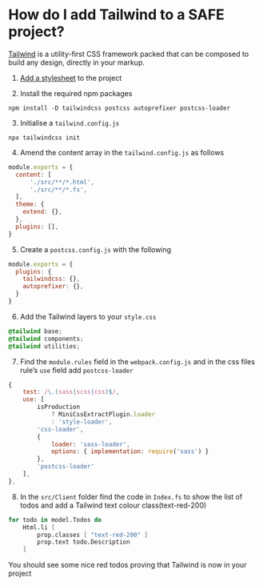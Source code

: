 # How do I add Tailwind to a SAFE project?

[Tailwind](https://tailwindcss.com/) is a utility-first CSS framework packed that can be composed to build any design, directly in your markup.

1. [Add a stylesheet](https://safe-stack.github.io/docs/recipes/ui/add-style/) to the project

2. Install the required npm packages
```shell
npm install -D tailwindcss postcss autoprefixer postcss-loader
```
3. Initialise a `tailwind.config.js`
```shell
npx tailwindcss init
```
4. Amend the content array in the `tailwind.config.js` as follows
```javascript
module.exports = {
  content: [
      './src/**/*.html',
      './src/**/*.fs',
  ],
  theme: {
    extend: {},
  },
  plugins: [],
}
```

5. Create a `postcss.config.js` with the following
```javascript
module.exports = {
  plugins: {
    tailwindcss: {},
    autoprefixer: {},
  }
}
```

6. Add the Tailwind layers to your `style.css`

```css
@tailwind base;
@tailwind components;
@tailwind utilities;
```

7. Find the `module.rules` field in the `webpack.config.js` and in the css files rule’s `use` field add `postcss-loader`

```javascript
{
    test: /\.(sass|scss|css)$/,
    use: [
        isProduction
            ? MiniCssExtractPlugin.loader
            : 'style-loader',
        'css-loader',
        {
            loader: 'sass-loader',
            options: { implementation: require('sass') }
        },
        'postcss-loader'
    ],
},
```

8. In the `src/Client` folder find the code in `Index.fs` to show the list of todos and add a Tailwind text colour class(text-red-200)

```fsharp
for todo in model.Todos do
    Html.li [
        prop.classes [ "text-red-200" ]
        prop.text todo.Description
    ]
```

You should see some nice red todos proving that Tailwind is now in your project